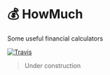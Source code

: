 # 💰 HowMuch
Some useful financial calculators

[![Travis](https://img.shields.io/travis/tymondesigns/howmuch.svg?style=flat-square)](https://travis-ci.org/tymondesigns/howmuch)

> Under construction
